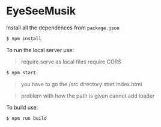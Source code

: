# EyeSeeMusik

Install all the dependences from `package.json`

```sh
$ npm install 
```

To run the local server use:
> require serve as local files require CORS
```sh
$ npm start

```
> you have to go the /src directory start index.html

> problem with how the path is given cannot add loader

To build use:
```sh
$ npm run build
```
